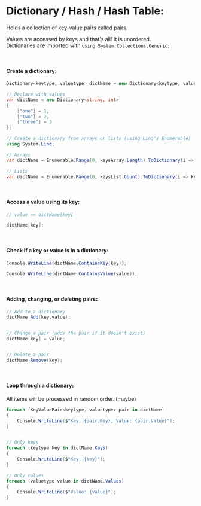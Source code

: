# Dictionary / Hash / Hash Table:
Holds a collection of key-value pairs called pairs.

Values are accessed by keys and that's all! It is unordered.  
Dictionaries are imported with ```using System.Collections.Generic;```

<br>

#### Create a dictionary:
```c#
Dictionary<keytype, valuetype> dictName = new Dictionary<keytype, valuetype>();
```
```c#
// Declare with values
var dictName = new Dictionary<string, int>
{
    ["one"] = 1,
    ["two"] = 2,
    ["three"] = 3
};
```
```c#
// Create a dictionary from arrays or lists (using Linq's Enumerable)
using System.Linq;

// Arrays
var dictName = Enumerable.Range(0, keysArray.Length).ToDictionary(i => keysArray[i], i => valuesArray[i]);

// Lists
var dictName = Enumerable.Range(0, keysList.Count).ToDictionary(i => keysList[i], i => valuesList[i]);
```

<br>

#### Access a value using its key:
```c#
// value == dictName[key]

dictName[key];
```

<br>

#### Check if a key or value is in a dictionary:
```c#
Console.WriteLine(dictName.ContainsKey(key));

Console.WriteLine(dictName.ContainsValue(value));
```

<br>

#### Adding, changing, or deleting pairs:
```c#
// Add to a dictionary
dictName.Add(key,value);


// Change a pair (adds the pair if it doesn't exist)
dictName[key] = value;


// Delete a pair
dictName.Remove(key);
```

<br>

#### Loop through a dictionary:
All items will be processed in random order. (maybe)
```c#
foreach (KeyValuePair<keytype, valuetype> pair in dictName)
{
    Console.WriteLine($"Key: {pair.Key}, Value: {pair.Value}");
}


// Only keys
foreach (keytype key in dictName.Keys)
{
    Console.WriteLine($"Key: {key}");
}

// Only values
foreach (valuetype value in dictName.Values)
{
    Console.WriteLine($"Value: {value}");
}
```
